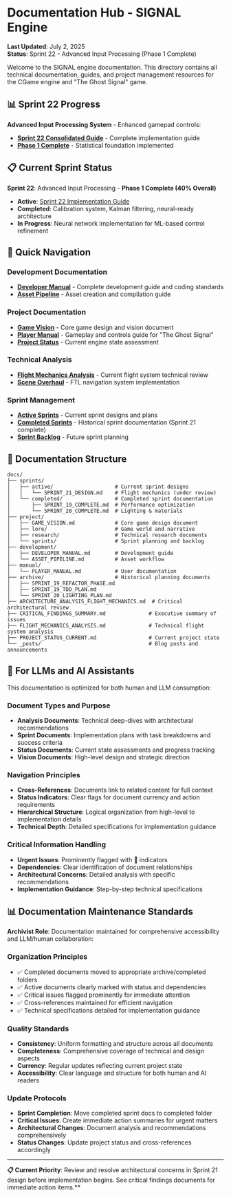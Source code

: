 # Documentation Hub - SIGNAL Engine

**Last Updated**: July 2, 2025  
**Status**: Sprint 22 - Advanced Input Processing (Phase 1 Complete)

Welcome to the SIGNAL engine documentation. This directory contains all technical documentation, guides, and project management resources for the CGame engine and "The Ghost Signal" game.

## 📊 **Sprint 22 Progress**

**Advanced Input Processing System** - Enhanced gamepad controls:
- **[Sprint 22 Consolidated Guide](sprints/active/SPRINT_22_CONSOLIDATED_GUIDE.md)** - Complete implementation guide
- **[Phase 1 Complete](sprints/active/SPRINT_22_PHASE_1_COMPLETE.md)** - Statistical foundation implemented

## 📋 **Current Sprint Status**

**Sprint 22**: Advanced Input Processing - **Phase 1 Complete (40% Overall)**
- **Active**: [Sprint 22 Implementation Guide](sprints/active/SPRINT_22_IMPLEMENTATION_GUIDE.md)
- **Completed**: Calibration system, Kalman filtering, neural-ready architecture
- **In Progress**: Neural network implementation for ML-based control refinement

## 🔗 **Quick Navigation**

### **Development Documentation**
- **[Developer Manual](development/DEVELOPER_MANUAL.md)** - Complete development guide and coding standards
- **[Asset Pipeline](development/ASSET_PIPELINE.md)** - Asset creation and compilation guide

### **Project Documentation**
- **[Game Vision](project/GAME_VISION.md)** - Core game design and vision document
- **[Player Manual](manual/PLAYER_MANUAL.md)** - Gameplay and controls guide for "The Ghost Signal"
- **[Project Status](PROJECT_STATUS_CURRENT.md)** - Current engine state assessment

### **Technical Analysis**
- **[Flight Mechanics Analysis](FLIGHT_MECHANICS_ANALYSIS.md)** - Current flight system technical review
- **[Scene Overhaul](SCENE_OVERHAUL_COMPLETED.md)** - FTL navigation system implementation

### **Sprint Management**
- **[Active Sprints](sprints/active/)** - Current sprint designs and plans
- **[Completed Sprints](sprints/completed/)** - Historical sprint documentation (Sprint 21 complete)
- **[Sprint Backlog](sprints/backlog/)** - Future sprint planning

## 📁 **Documentation Structure**

```
docs/
├── sprints/
│   ├── active/                    # Current sprint designs
│   │   └── SPRINT_21_DESIGN.md    # Flight mechanics (under review)
│   └── completed/                 # Completed sprint documentation
│       ├── SPRINT_19_COMPLETE.md  # Performance optimization
│       └── SPRINT_20_COMPLETE.md  # Lighting & materials
├── project/
│   ├── GAME_VISION.md             # Core game design document
│   ├── lore/                      # Game world and narrative
│   ├── research/                  # Technical research documents
│   └── sprints/                   # Sprint planning and backlog
├── development/
│   ├── DEVELOPER_MANUAL.md        # Development guide
│   └── ASSET_PIPELINE.md          # Asset workflow
├── manual/
│   └── PLAYER_MANUAL.md           # User documentation
├── archive/                       # Historical planning documents
│   ├── SPRINT_19_REFACTOR_PHASE.md
│   ├── SPRINT_19_TDD_PLAN.md
│   └── SPRINT_20_LIGHTING_PLAN.md
├── ARCHITECTURE_ANALYSIS_FLIGHT_MECHANICS.md  # Critical architectural review
├── CRITICAL_FINDINGS_SUMMARY.md              # Executive summary of issues
├── FLIGHT_MECHANICS_ANALYSIS.md              # Technical flight system analysis
├── PROJECT_STATUS_CURRENT.md                 # Current project state
└── _posts/                                   # Blog posts and announcements
```

## 🎯 **For LLMs and AI Assistants**

This documentation is optimized for both human and LLM consumption:

### **Document Types and Purpose**
- **Analysis Documents**: Technical deep-dives with architectural recommendations
- **Sprint Documents**: Implementation plans with task breakdowns and success criteria
- **Status Documents**: Current state assessments and progress tracking
- **Vision Documents**: High-level design and strategic direction

### **Navigation Principles**
- **Cross-References**: Documents link to related content for full context
- **Status Indicators**: Clear flags for document currency and action requirements
- **Hierarchical Structure**: Logical organization from high-level to implementation details
- **Technical Depth**: Detailed specifications for implementation guidance

### **Critical Information Handling**
- **Urgent Issues**: Prominently flagged with 🚨 indicators
- **Dependencies**: Clear identification of document relationships
- **Architectural Concerns**: Detailed analysis with specific recommendations
- **Implementation Guidance**: Step-by-step technical specifications

## 📊 **Documentation Maintenance Standards**

**Archivist Role**: Documentation maintained for comprehensive accessibility and LLM/human collaboration:

### **Organization Principles**
- ✅ Completed documents moved to appropriate archive/completed folders
- ✅ Active documents clearly marked with status and dependencies  
- ✅ Critical issues flagged prominently for immediate attention
- ✅ Cross-references maintained for efficient navigation
- ✅ Technical specifications detailed for implementation guidance

### **Quality Standards**
- **Consistency**: Uniform formatting and structure across all documents
- **Completeness**: Comprehensive coverage of technical and design aspects
- **Currency**: Regular updates reflecting current project state
- **Accessibility**: Clear language and structure for both human and AI readers

### **Update Protocols**
- **Sprint Completion**: Move completed sprint docs to completed folder
- **Critical Issues**: Create immediate action summaries for urgent matters
- **Architectural Changes**: Document analysis and recommendations comprehensively
- **Status Changes**: Update project status and cross-references accordingly

---

**📋 Current Priority**: Review and resolve architectural concerns in Sprint 21 design before implementation begins. See critical findings documents for immediate action items.**